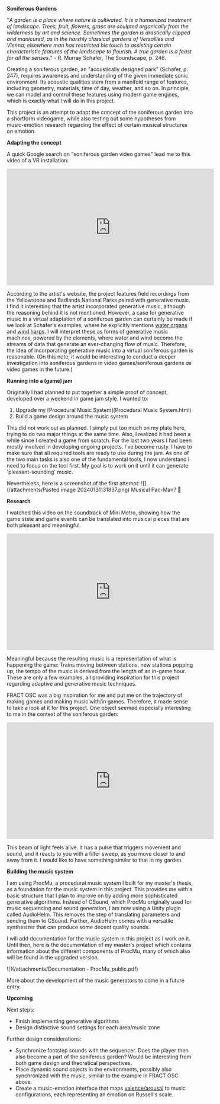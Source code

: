 **Soniferous Gardens**

"*A garden is a place where nature is cultivated. It is a humanized treatment of landscape. Trees, fruit, flowers, grass are sculpted organically from the wilderness by art and science. Sometimes the garden is drastically clipped and manicured, as in the harshly classical gardens of Versailles and Vienna; elsewhere man has restricted his touch to assisting certain characteristic features of the landscape to flourish. A true garden is a feast for all the senses.*" - R. Murray Schafer, The Soundscape, p. 246.

Creating a soniferous garden, an "acoustically designed park" (Schafer, p. 247), requires awareness and understanding of the given immediate sonic environment. Its acoustic qualities stem from a manifold range of features, including geometry, materials, time of day, weather, and so on.
In principle, we can model and control these features using modern game engines, which is exactly what I will do in this project.

This project is an attempt to adapt the concept of the soniferous garden into a shortform videogame, while also testing out some hypotheses from music-emotion research regarding the effect of certain musical structures on emotion.


**Adapting the concept**

A quick Google search on "soniferous garden video games" lead me to this video of a VR installation:

<iframe width="560" height="315" src="https://www.youtube.com/embed/UY9Jn-PLcxo?si=1IKILycBeK1qzpYH" title="YouTube video player" frameborder="0" allow="accelerometer; autoplay; clipboard-write; encrypted-media; gyroscope; picture-in-picture; web-share" allowfullscreen></iframe>

According to the artist's website, the project features field recordings from the Yellowstone and Badlands National Parks paired with generative music. I find it interesting that the artist incorporated generative music, although the reasoning behind it is not mentioned. However, a case for generative music in a virtual adaptation of a soniferous garden can certainly be made if we look at Schafer's examples, where he explicitly mentions [water organs](https://www.youtube.com/watch?v=n86pF-wQKrw) and [wind harps](https://www.youtube.com/watch?v=pFBKgCk_Uzg). I will interpret these as forms of generative music machines, powered by the elements, where water and wind become the streams of data that generate an ever-changing flow of music. Therefore, the idea of incorporating generative music into a virtual soniferous garden is reasonable.
(On this note, it would be interesting to conduct a deeper investigation into soniferous gardens in video games/soniferous gardens *as* video games in the future.)


**Running into a (game) jam**

Originally I had planned to put together a simple proof of concept, developed over a weekend in game jam style. I wanted to: 
1. Upgrade my [Procedural Music System](Procedural Music System.html)
2. Build a game design around the music system

This did not work out as planned. I simply put too much on my plate here, trying to do two major things at the same time. Also, I realized it had been a while since I created a game from scratch. For the last two years I had been mostly involved in developing ongoing projects. I've become rusty. I have to make sure that all required tools are ready to use during the jam. As one of the two main tasks is also one of the fundamental tools, I now understand I need to focus on the tool first. My goal is to work on it until it can generate 'pleasant-sounding' music.

Nevertheless, here is a screenshot of the first attempt:
![](/attachments/Pasted image 20240131131837.png)
Musical Pac-Man? 🤔


**Research**

I watched this video on the soundtrack of Mini Metro, showing how the game state and game events can be translated into musical pieces that are both pleasant and meaningful.

<iframe width="560" height="315" src="https://www.youtube.com/embed/FgV4hSfsl00?si=YH8Y7CDZNEIfqMTR" title="YouTube video player" frameborder="0" allow="accelerometer; autoplay; clipboard-write; encrypted-media; gyroscope; picture-in-picture; web-share" allowfullscreen></iframe>

Meaningful because the resulting music is a representation of what is happening the game: Trains moving between stations, new stations popping up; the tempo of the music is derived from the length of an in-game hour. These are only a few examples, all providing inspiration for this project regarding adaptive and generative music techniques.

FRACT OSC was a big inspiration for me and put me on the trajectory of making games and making music with/in games. Therefore, it made sense to take a look at it for this project. One object seemed especially interesting to me in the context of the soniferous garden:

<iframe width="560" height="315" src="https://www.youtube.com/embed/lP7U9JQcvBY?si=T61a09Pfqw0SObsS" title="YouTube video player" frameborder="0" allow="accelerometer; autoplay; clipboard-write; encrypted-media; gyroscope; picture-in-picture; web-share" allowfullscreen></iframe>

This beam of light feels alive. It has a pulse that triggers movement and sound, and it reacts to you with a filter sweep, as you move closer to and away from it. I would like to have something similar to that in my garden.


**Building the music system**

I am using ProcMu, a procedural music system I built for my master's thesis, as a foundation for the music system in this project. This provides me with a basic structure that I plan to improve on by adding more sophisticated generative algorithms. Instead of CSound, which ProcMu originally used for music sequencing and sound generation, I am now using a Unity plugin called AudioHelm. This removes the step of translating parameters and sending them to CSound. Further, AudioHelm comes with a versatile synthesizer that can produce some decent quality sounds.

I will add documentation for the music system in this project as I work on it. Until then, here is the documentation of my master's project which contains information about the different components of ProcMu, many of which also will be found in the upgraded version.

![](/attachments/Documentation - ProcMu_public.pdf)

More about the development of the music generators to come in a future entry.


**Upcoming**

Next steps:
- Finish implementing generative algorithms
- Design distinctive sound settings for each area/music zone

Further design considerations:
- Synchronize footstep sounds with the sequencer. Does the player then also become a part of the soniferous garden? Would be interesting from both game design and theoretical perspectives.
- Place dynamic sound objects in the environments, possibly also synchronized with the music, similar to the example in FRACT OSC above.
- Create a music-emotion interface that maps [valence/arousal](https://www.ncbi.nlm.nih.gov/pmc/articles/PMC2367156/) to music configurations, each representing an emotion on Russell's scale.
